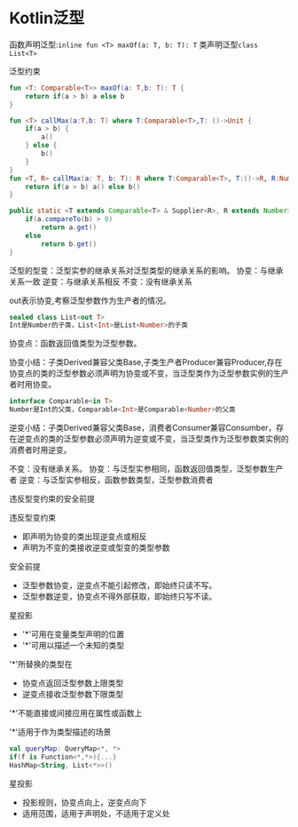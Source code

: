 # Kotlin泛型

函数声明泛型:``inline fun <T> maxOf(a: T, b: T): T``
类声明泛型``class List<T>``

泛型约束

```kotlin
fun <T: Comparable<T>> maxOf(a: T,b: T): T {
    return if(a > b) a else b
}

fun <T> callMax(a:T,b: T) where T:Comparable<T>,T: ()->Unit {
    if(a > b) {
        a()
    } else {
        b()
    }
}
fun <T, R> callMax(a: T, b: T): R where T:Comparable<T>, T:()->R, R:Number {
    return if(a > b) a() else b()
}
```

```java
public static <T extends Comparable<T> & Supplier<R>, R extends Number> R callMax(T a, T b) {
    if(a.compareTo(b) > 0)
        return a.get()
    else 
        return b.get()
}
```

泛型的型变：泛型实参的继承关系对泛型类型的继承关系的影响。
协变：与继承关系一致
逆变：与继承关系相反
不变：没有继承关系

out表示协变,考察泛型参数作为生产者的情况。

```kotlin
sealed class List<out T>
Int是Number的子类，List<Int>是List<Number>的子类
```

协变点：函数返回值类型为泛型参数。

协变小结：子类Derived兼容父类Base,子类生产者Producer<Derived>兼容Producer<Base>,存在协变点的类的泛型参数必须声明为协变或不变，当泛型类作为泛型参数实例的生产者时用协变。

```kotlin
interface Comparable<in T>
Number是Int的父类，Comparable<Int>是Comparable<Number>的父类
```

逆变小结：子类Derived兼容父类Base，消费者Consumer<Base>兼容Consumber<Derived>，存在逆变点的类的泛型参数必须声明为逆变或不变，当泛型类作为泛型参数类实例的消费者时用逆变。

不变：没有继承关系。
协变：与泛型实参相同，函数返回值类型，泛型参数生产者
逆变：与泛型实参相反，函数参数类型，泛型参数消费者

违反型变约束的安全前提

违反型变约束

+ 即声明为协变的类出现逆变点或相反
+ 声明为不变的类接收逆变或型变的类型参数

安全前提

+ 泛型参数协变，逆变点不能引起修改，即始终只读不写。
+ 泛型参数逆变，协变点不得外部获取，即始终只写不读。

星投影

+ '*'可用在变量类型声明的位置
+ '*'可用以描述一个未知的类型

'*'所替换的类型在

+ 协变点返回泛型参数上限类型
+ 逆变点接收泛型参数下限类型

'*'不能直接或间接应用在属性或函数上

'*'适用于作为类型描述的场景

```kotlin
val queryMap: QueryMap<*, *>
if(f is Function<*,*>){...}
HashMap<String, List<*>>()
```

星投影

+ 投影规则，协变点向上，逆变点向下
+ 适用范围，适用于声明处，不适用于定义处


